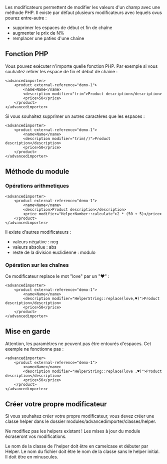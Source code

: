 Les modificateurs permettent de modifier les valeurs d'un champ avec une méthode PHP. Il existe par défaut plusieurs modificateurs avec lequels ovus pourez entre-autre :
 * supprimer les espaces de début et fin de chaîne
 * augmenter le prix de N%
 * remplacer une paties d'une chaîne

## Fonction PHP

Vous pouvez exécuter n'importe quelle fonction PHP. Par exemple si vous souhaitez retirer les espace de fin et début de chaîne :

```
<advancedimporter>
    <product external-reference="demo-1">
        <name>Name</name>
        <description modifier="trim">Product description</description>
        <price>50</price>
    </product>
</advancedimporter>
```

Si vous souhaitez supprimer un autres caractères que les espaces :
```
<advancedimporter>
    <product external-reference="demo-1">
        <name>Name</name>
        <description modifier="trim(/)">Product description</description>
        <price>50</price>
    </product>
</advancedimporter>
```

## Méthode du module

### Opérations arithmetiques

```
<advancedimporter>
    <product external-reference="demo-1">
        <name>Name</name>
        <description>Product description</description>
        <price modifier="HelperNumber::calculate">2 * (50 + 5)</price>
    </product>
</advancedimporter>
```

Il existe d'autres modificateurs :
  * valeurs négative : neg
  * valeurs absolue : abs
  * reste de la division euclidienne : modulo

### Opération sur les chaînes

Ce modificateur replace le mot "love" par un "♥" :
```
<advancedimporter>
    <product external-reference="demo-1">
        <name>Name</name>
        <description modifier="HelperString::replace(love,♥)">Product description</description>
        <price>50</price>
    </product>
</advancedimporter>
```

## Mise en garde

Attention, les paramètres ne peuvent pas être entourés d'espaces. Cet exemple ne fonctionne pas :
```
<advancedimporter>
    <product external-reference="demo-1">
        <name>Name</name>
        <description modifier="HelperString::replace(love ,♥)">Product description</description>
        <price>50</price>
    </product>
</advancedimporter>
```

## Créer votre propre modificateur

Si vous souhaitez créer votre propre modificateur, vous devez créer une classe helper dans le dossier modules/advancedimporter/classes/helper.

Ne modifiez pas les helpers existant ! Les mises à jour du module écraseront vos modifications.

Le nom de la classe de l'helper doit être en camelcase et débuter par Helper. Le nom du fichier doit être le nom de la classe sans le helper initial. Il doit être en minuscules.
